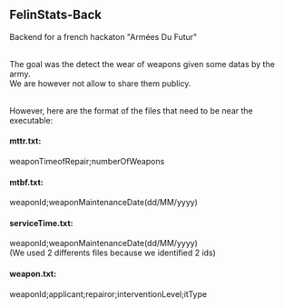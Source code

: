## FelinStats-Back
Backend for a french hackaton "Armées Du Futur"<br/><br/>

The goal was the detect the wear of weapons given some datas by the army.<br/>
We are however not allow to share them publicy.<br/><br/>

However, here are the format of the files that need to be near the executable:<br/>
#### mttr.txt:
weaponTimeofRepair;numberOfWeapons

#### mtbf.txt:
weaponId;weaponMaintenanceDate(dd/MM/yyyy)

#### serviceTime.txt:
weaponId;weaponMaintenanceDate(dd/MM/yyyy)<br/>
(We used 2 differents files because we identified 2 ids)

#### weapon.txt:
weaponId;applicant;repairor;interventionLevel;itType
